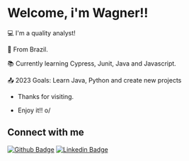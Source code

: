 # Welcome, i'm Wagner!!


:computer: I'm a quality analyst!

:house_with_garden: From Brazil.

:books: Currently learning Cypress, Junit, Java and Javascript.

:outbox_tray: 2023 Goals: Learn Java, Python and create new projects


- Thanks for visiting.

- Enjoy it!! o/

## Connect with me

[![Github Badge](https://img.shields.io/badge/-Github-000?style=flat-square&logo=Github&logoColor=white&link=LINK_GIT)](https://github.com/wagnerdantas) [![Linkedin Badge](https://img.shields.io/badge/-LinkedIn-blue?style=flat-square&logo=Linkedin&logoColor=white&link=LINK_LINKEDIN)]( https://www.linkedin.com/in/wagner-dantas/)

